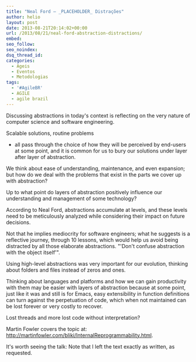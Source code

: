 ```yaml
---
title: "Neal Ford – _PLACEHOLDER_ Distrações"
author: helio
layout: post
date: 2013-08-21T20:14:02+00:00
url: /2013/08/21/neal-ford-abstraction-distractions/
embed: 
seo_follow: 
seo_noindex: 
dsq_thread_id: 
categories:
  - Ageis
  - Eventos
  - Metodologias
tags:
  - '#AgileBR'
  - AGILE
  - agile brazil
---
```


Discussing abstractions in today's context is reflecting on the very nature of computer science and software engineering.

Scalable solutions, routine problems

 - all pass through the choice of how they will be perceived by end-users at some point, and it is common for us to bury our solutions under layer after layer of abstraction.

We think about ease of understanding, maintenance, and even expansion; but how do we deal with the problems that exist in the parts we cover up with abstraction?

Up to what point do layers of abstraction positively influence our understanding and management of some technology?

According to Neal Ford, abstractions accumulate at levels, and these levels need to be meticulously analyzed while considering their impact on future decisions.

Not that he implies mediocrity for software engineers; what he suggests is a reflective journey, through 10 lessons, which would help us avoid being distracted by all those elaborate abstractions. "'Don't confuse abstraction with the object itself'".

Using high-level abstractions was very important for our evolution, thinking about folders and files instead of zeros and ones.

Thinking about languages and platforms and how we can gain productivity with them may be easier with layers of abstraction because at some point, just like it was and still is for Emacs, easy extensibility in function definitions can turn against the perpetuation of code, which when not maintained can be lost forever or very costly to recover.

Lost threads and more lost code without interpretation?

Martin Fowler covers the topic at: <http://martinfowler.com/bliki/InternalReprogrammability.html>.

It's worth seeing the talk: [ ][1] Note that I left the text exactly as written, as requested.

[1]: http://vimeo.com/44235657